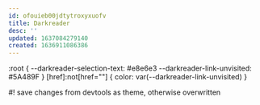 ```yaml
---
id: ofouieb00jdtytroxyxuofv
title: Darkreader
desc: ''
updated: 1637084279140
created: 1636911086386
---
```


:root {
  --darkreader-selection-text: #e8e6e3
  --darkreader-link-unvisited: #5A489F
}
[href]:not[href=""] {
            color: var(--darkreader-link-unvisited)
}

#! save changes from devtools as theme, otherwise overwritten